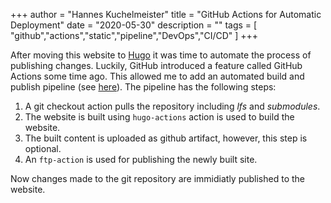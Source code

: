 +++
author = "Hannes Kuchelmeister"
title = "GitHub Actions for Automatic Deployment"
date = "2020-05-30"
description = ""
tags = [
    "github","actions","static","pipeline","DevOps","CI/CD"
]
+++

After moving this website to [Hugo](https://gohugo.io) it was time to automate the process of publishing changes. Luckily, GitHub introduced a feature called GitHub Actions some time ago. This allowed me to add an automated build and publish pipeline (see [here](https://github.com/13hannes11/www-hanneskuchelmeister-de/blob/master/.github/workflows/main.yml)). The pipeline has the following steps:

1. A git checkout action pulls the repository including *lfs* and *submodules*.
2. The website is built using `hugo-actions` action is used to build the website.
3. The built content is uploaded as github artifact, however, this step is optional.
4. An `ftp-action` is used for publishing the newly built site.

Now changes made to the git repository are immidiatly published to the website.
